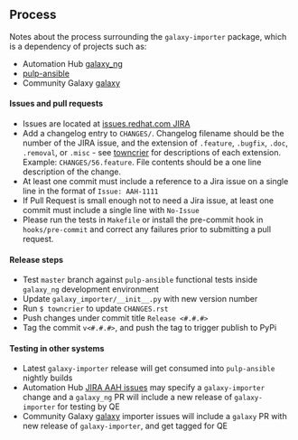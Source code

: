 ## Process

Notes about the process surrounding the `galaxy-importer` package, which is a dependency of projects such as:
* Automation Hub [galaxy_ng](https://github.com/ansible/galaxy_ng)
* [pulp-ansible](https://github.com/pulp/pulp-ansible)
* Community Galaxy [galaxy](https://github.com/ansible/galaxy)

#### Issues and pull requests

* Issues are located at [issues.redhat.com JIRA](https://issues.redhat.com/issues/?jql=project=AAH)
* Add a changelog entry to `CHANGES/`. Changelog filename should be the number of the JIRA issue, and the extension of `.feature`, `.bugfix`, `.doc`, `.removal`, or `.misc` - see [towncrier](https://github.com/hawkowl/towncrier#news-fragments) for descriptions of each extension. Example: `CHANGES/56.feature`. File contents should be a one line description of the change.
* At least one commit must include a reference to a Jira issue on a single line in the format of `Issue: AAH-1111`
* If Pull Request is small enough not to need a Jira issue, at least one commit must include a single line with `No-Issue`
* Please run the tests in `Makefile` or install the pre-commit hook in `hooks/pre-commit` and correct any failures prior to submitting a pull request.

#### Release steps

* Test `master` branch against `pulp-ansible` functional tests inside `galaxy_ng` development environment
* Update `galaxy_importer/__init__.py` with new version number
* Run `$ towncrier` to update `CHANGES.rst`
* Push changes under commit title `Release <#.#.#>`
* Tag the commit `v<#.#.#>`, and push the tag to trigger publish to PyPi

#### Testing in other systems

* Latest `galaxy-importer` release will get consumed into `pulp-ansible` nightly builds
* Automation Hub [JIRA AAH issues](https://issues.redhat.com/issues/?jql=project=AAH) may specify a `galaxy-importer` change and a `galaxy_ng` PR will include a new release of `galaxy-importer` for testing by QE
* Community Galaxy [galaxy](https://github.com/ansible/galaxy) importer issues will include a `galaxy` PR with new release of `galaxy-importer`, and get tagged for QE
